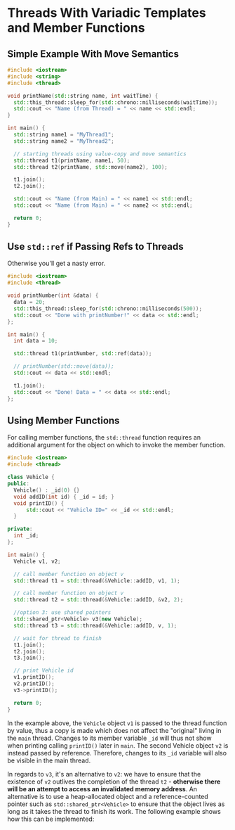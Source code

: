 # Threads With Variadic Templates and Member Functions

## Simple Example With Move Semantics

```cpp
#include <iostream>
#include <string>
#include <thread>

void printName(std::string name, int waitTime) {
  std::this_thread::sleep_for(std::chrono::milliseconds(waitTime));
  std::cout << "Name (from Thread) = " << name << std::endl;
}

int main() {
  std::string name1 = "MyThread1";
  std::string name2 = "MyThread2";

  // starting threads using value-copy and move semantics
  std::thread t1(printName, name1, 50);
  std::thread t2(printName, std::move(name2), 100);

  t1.join();
  t2.join();

  std::cout << "Name (from Main) = " << name1 << std::endl;
  std::cout << "Name (from Main) = " << name2 << std::endl;

  return 0;
}
```

## Use `std::ref` if Passing Refs to Threads

Otherwise you'll get a nasty error.

```cpp
#include <iostream>
#include <thread>

void printNumber(int &data) {
  data = 20;
  std::this_thread::sleep_for(std::chrono::milliseconds(500));
  std::cout << "Done with printNumber!" << data << std::endl;
};

int main() {
  int data = 10;

  std::thread t1(printNumber, std::ref(data));

  // printNumber(std::move(data));
  std::cout << data << std::endl;

  t1.join();
  std::cout << "Done! Data = " << data << std::endl;
};
```

## Using Member Functions

For calling member functions, the `std::thread` function requires an additional
argument for the object on which to invoke the member function.

```cpp
#include <iostream>
#include <thread>

class Vehicle {
public:
  Vehicle() : _id(0) {}
  void addID(int id) { _id = id; }
  void printID() {
      std::cout << "Vehicle ID=" << _id << std::endl;
  }

private:
  int _id;
};

int main() {
  Vehicle v1, v2;

  // call member function on object v
  std::thread t1 = std::thread(&Vehicle::addID, v1, 1);

  // call member function on object v
  std::thread t2 = std::thread(&Vehicle::addID, &v2, 2);

  //option 3: use shared pointers
  std::shared_ptr<Vehicle> v3(new Vehicle);
  std::thread t3 = std::thread(&Vehicle::addID, v, 1);

  // wait for thread to finish
  t1.join();
  t2.join();
  t3.join();

  // print Vehicle id
  v1.printID();
  v2.printID();
  v3->printID();

  return 0;
}
```

In the example above, the `Vehicle` object `v1` is passed to the thread function
by value, thus a copy is made which does not affect the "original" living in
the `main` thread. Changes to its member variable `_id` will thus not show when
printing calling `printID()` later in `main`. The second Vehicle object `v2` is
instead passed by reference. Therefore, changes to its `_id` variable will also
be visible in the main thread.

In regards to `v3`, it's an alternative to `v2`: we have to ensure that the
existence of `v2` outlives the completion of the thread `t2` - **otherwise
there will be an attempt to access an invalidated memory address**. An
alternative is to use a heap-allocated object and a reference-counted pointer
such as `std::shared_ptr<Vehicle>` to ensure that the object lives as long as
it takes the thread to finish its work. The following example shows how this
can be implemented:
